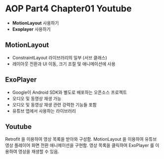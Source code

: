 # AOP Part4 Chapter01 Youtube

- **MotionLayout** 사용하기
- **Exoplayer** 사용하기

## MotionLayout

- ConstraintLayout 라이브러리의 일부 (서브 클래스)
- 레이아웃 전환과 UI 이동, 크기 조절 및 애니메이션에 사용

## ExoPlayer

- Google이 Android SDK와 별도로 배포하는 오픈소스 프로젝트
- 오디오 및 동영상 재생 가능
- 오디오 및 동영상 재생 관련 강력한 기능들 포함
- 유튜브 앱에서 사용하는 라이브러리

## Youtube

Retrofit 을 이용하여 영상 목록을 받아와 구성함.
MotionLayout 을 이용하여 유튜브 영상 플레이어 화면 전환 애니메이션을 구현함.
영상 목록을 클릭하여 ExoPlayer 를 이용하여 영상을 재생할 수 있음.
